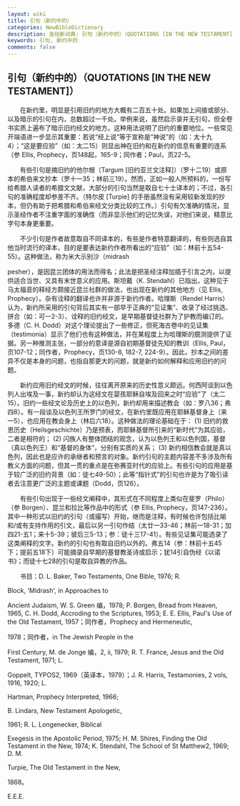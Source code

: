 ```yaml
---
layout: wiki
title: 引句（新约中的）
categories: NewBibleDictionary
description: 圣经新词典: 引句（新约中的）（QUOTATIONS [IN THE NEW TESTAMENT]）
keywords: 引句, 新约中的
comments: false
---
```


## 引句（新约中的）（QUOTATIONS [IN THE NEW TESTAMENT]）

　　在新约里，明显是引用旧约的地方大概有二百五十处。如果加上间接或部分、以及暗示的引句在内，总数超过一千处。举例来说，虽然启示录并无引句，但全卷书实质上遍布了暗示旧约经文的地方。这种用法说明了旧约的重要地位。一些常见开端语进一步显示其重要：若说“经上说”等于宣称是“神说”的（如：太十九4）；“这是要应验”（如：太二15）则显出神在旧约和在新约的信息有重要的连系（参 Ellis, Prophecy，页148起，165-9；同作者；Paul，页22-5。

　　有些引句是摘旧约的他尔根（Targum [旧约亚兰文注释]）（罗十二19）或原本的希伯来文抄本（罗十一35；林前三19）。然而，正如一般人所预料的，一份写给希腊人读者的希腊文文献，大部分的引句当然是取自七十士译本的；不过，各引句的准确程度却参差不齐。（特尔皮 [Turpie] 的手册虽然没有采用较新发现的抄本，但仍有助于把希腊和希伯来经文分类比较的工作。）引句有欠准确的情况，显示圣经作者不注重字面的准确性（而非显示他们的记忆失误，对他们来说，精意比字句本身更重要。

　　不少引句是作者故意取自不同译本的，有些是作者特意翻译的，有些则选自其他当时流行的译本，目的是要表达新约作者所看出的“应验”（如：林前十五54-55）。这种做法，称为米大示别沙（midrash

pesher），是因昆兰团体的用法而得名；此法是把圣经注释加插于引言之内，以提供适合当世、又具有末世意义的应用。斯坦戴（K. Stendahl）已指出，这种见于马太福音的释经方颇接近昆兰社群的做法，也出现在新约的其他地方（见 Ellis, Prophecy）。杂有诠释的翻译也许并非源于新约作者。哈理斯（Rendel Harris）认为，新约所采用的引句背后其实有一部早于正典的“见证集”、收录了经过挑选、拼合（如：可一2-3）、诠释的旧约经文，是早期基督徒社群为了护教而编订的。多德（C. H. Dodd）对这个理论提出了一些修正，但死海古卷中的见证集（testimonia）显示了他们也有这种做法，并在某程度上为哈理斯的臆测提供了证据。另一种推测主张，一部分的意译是源自初期基督徒先知的教训（Ellis, Paul，页107-12；同作者，Prophecy，页130-8, 182-7, 224-9）。因此，抄本之间的差异不仅是本身的问题，也指自那更大的问题，就是新约如何解释和应用旧约的问题。

　　新约应用旧约经文的时候，往往离开原来的历史性意义颇远。何西阿谈到以色列人出埃及一事，新约却认为这经文在婴孩耶稣自埃及回来之时“应验”了（太二15）。旧约一些经文论及历史上的以色列，新约却用来描述教会（如：罗八36；弗四8）。有一段谈及以色列王所罗门的经文，在新约里既应用在耶稣基督身上（来一5），也应用在教会身上（林后六18）。这种做法的理论基础在于： (1) 旧约的救恩历史（Heilsgeschichte）乃是预表，而耶稣基督所引来的“新时代”为其应验，二者是相符的； (2) 闪族人有整体团结的观念，认为以色列王和以色列国，基督（真以色列王）和“基督的身体”，分别有实质的关系； (3) 新约相信教会就是真以色列，因此也是应许的承继者和预言的对象。新约引句的主题内容差不多涉及所有教义方面的问题，但其一贯的重点是在弥赛亚时代的应验上。有些引句的应用是基于较广泛的旧约背景（如：徒七49-50）；此等“指针式”的引句也许是为了吸引读者去注意更广泛的主题或课题（Dodd，页126）。

　　有些引句出现于一些经文阐释中，其形式在不同程度上类似在斐罗（Philo）（参 Borgen）、昆兰和拉比等作品中的形式（参 Ellis, Prophecy，页147-236）。其中一种形式以旧约的引句（或撮写）开始，继而是注释，有时候也许包括比喻和/或有支持作用的引文，最后以另一引句作结（太廿一33-46；林前一18-31；加四21-五1；来十5-39；彼后三5-13；参：徒十三17-41）。有些见证集可能选录了这类阐释的文字。新约的引句也有取自旧约以外的。弗五14（参：林前十五45下；提前五18下）可能摘录自早期的基督教圣诗或启示；犹14引自伪经《以诺书》；而徒十七28的引句是取自异教的作品。

　　书目：D. L. Baker, Two Testaments, One Bible, 1976; R.

Block, 'Midrash', in Approaches to

Ancient Judaism, W. S. Green 编，1978; P. Borgen, Bread from Heaven, 1965, C. H. Dodd, Accroding to the Scriptures, 1953; E. E. Ellis, Paul's Use of the Old Testament, 1957；同作者，Prophecy and Hermeneutic,

1978；同作者，in The Jewish People in the

First Century, M. de Jonge 编，2, ii, 1979; R. T. France, Jesus and the Old Testament, 1971; L.

Goppelt, TYPOS2, 1969（英译本，1979）；J. R. Harris, Testamonies, 2 vols, 1916, 1920; L.

Hartman, Prophecy Interpreted, 1966;

B. Lindars, New Testament Apologetic,

1961; R. L. Longenecker, Biblical

Exegesis in the Apostolic Period, 1975; H. M. Shires, Finding the Old Testament in the New, 1974; K. Stendahl, The School of St Matthew2, 1969; D. M.

Turpie, The Old Testament in the New,

1868。

E.E.E.








